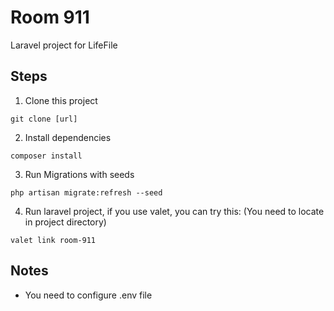 # Room 911
Laravel project for LifeFile

## Steps


1. Clone this project

```
git clone [url]
```

2. Install dependencies

```
composer install
```

3. Run Migrations with seeds

```
php artisan migrate:refresh --seed
```

4. Run laravel project, if you use valet, you can try this: (You need to locate in project directory)
```
valet link room-911 
```
## Notes

- You need to configure .env file
